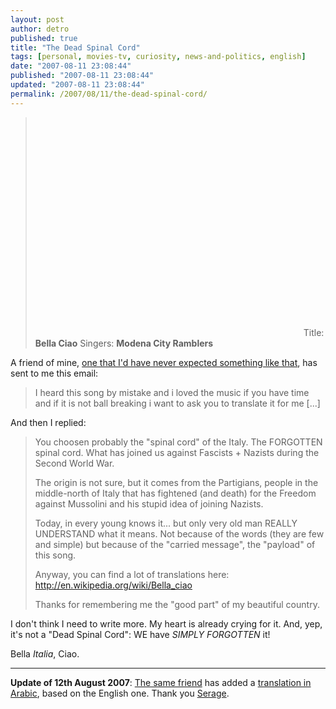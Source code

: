 ```yaml
---
layout: post
author: detro
published: true
title: "The Dead Spinal Cord"
tags: [personal, movies-tv, curiosity, news-and-politics, english]
date: "2007-08-11 23:08:44"
published: "2007-08-11 23:08:44"
updated: "2007-08-11 23:08:44"
permalink: /2007/08/11/the-dead-spinal-cord/
---
```


<blockquote><object width="425" height="350"><param name="movie" value="http://www.youtube.com/v/55yCQOioTyY&rel=1"></param><param name="wmode" value="transparent"></param><embed src="http://www.youtube.com/v/55yCQOioTyY&rel=1" type="application/x-shockwave-flash" wmode="transparent" width="425" height="350"></embed></object>
Title: <strong>Bella Ciao</strong>
Singers: <strong>Modena City Ramblers</strong>
</blockquote>

A friend of mine, <a href="http://sbetelmal.blogspot.com/">one that I'd have never expected something like that</a>, has sent to me this email:
<blockquote>
I heard this song by mistake and i loved the music
if you have time and if it is not ball breaking i want to ask you to translate it for me
[...]
</blockquote>

And then I replied:
<blockquote>
You choosen probably the "spinal cord" of the Italy.
The FORGOTTEN spinal cord.
What has joined us against Fascists + Nazists during the Second World War.

The origin is not sure, but it comes from the Partigians, people in the middle-north of Italy that has fightened (and death) for the Freedom against Mussolini and his stupid idea of joining Nazists.

Today, in every young knows it... but only very old man REALLY UNDERSTAND what it means. Not because of the words (they are few and simple) but because of the "carried message", the "payload" of this song.

Anyway, you can find a lot of translations here: <a href="http://en.wikipedia.org/wiki/Bella_ciao">http://en.wikipedia.org/wiki/Bella_ciao</a>

Thanks for remembering me the "good part" of my beautiful country.
</blockquote>

I don't think I need to write more.
My heart is already crying for it.
And, yep, it's not a "Dead Spinal Cord": WE have <em>SIMPLY FORGOTTEN</em> it!

Bella <em>Italia</em>, Ciao.

<hr />
<strong>Update of 12th August 2007</strong>: <a href="http://sbetelmal.blogspot.com/">The same friend</a> has added a <a href="http://en.wikipedia.org/wiki/Bella_ciao#Arabic_translation">translation in Arabic</a>, based on the English one. Thank you <a href="http://sbetelmal.blogspot.com/">Serage</a>.
